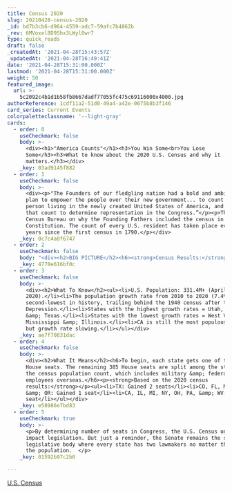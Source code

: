 ```yaml
---
title: Census 2020
slug: 20210428-census-2020
_id: bd7b3cb6-d964-4559-adc7-59afc7b4862b
_rev: 6MVoxel8D9Shx3LWyl0wr7
type: quick_reads
draft: false
_createdAt: '2021-04-28T15:43:57Z'
_updatedAt: '2021-04-28T16:49:41Z'
date: '2021-04-28T15:31:00.000Z'
lastmod: '2021-04-28T15:31:00.000Z'
weight: 50
featured_image:
  url: >-
    5c2092c4b1d1b58fb8667dadf77055fc475c69116000x4000.jpg
authorReference: 1cdf11a2-51d0-49a4-a42e-0675b8b3f146
card_series: Current Events
colorpaletteclassname: '--light-gray'
cards:
  - order: 0
    useCheckmark: false
    body: >-
      <div><h1>"America Counts"</h1><h3>You Win Some<br>You Lose
      Some</h3><h3>What to know about the 2020 U.S. Census and why it
      matters.</h3></div>
    _key: 03ad9145f882
  - order: 1
    useCheckmark: false
    body: >-
      <div><p>"The Founders of our fledgling nation had a bold and ambitious
      plan to empower the people over their new government... to count every
      person living in the newly created United States of America, and to use
      that count to determine representation in the Congress.”</p><p>The U.S.
      Census Bureau on why the Founding Fathers included the census in the U.S.
      Constitution. The count of every U.S. resident has taken place every 10
      years since the first census in 1790.</p></div>
    _key: 0c7c4a0f6747
  - order: 2
    useCheckmark: false
    body: "<div><h2>BIG PICTURE</h2><h6><strong>Census Results:</strong></h6><ul><li>shape congressional &amp; state districts.</li><li>distribute<strong>\_</strong>federal funds used to fund Medicaid, Medicare, and build schools, roads, etc.</li><li>allocate seats for each state in the House of Representatives<strong>.</strong></li><li>allocate votes for each state in the Electoral College (used in presidential elections).</li></ul></div>"
    _key: 4778e616bf0c
  - order: 3
    useCheckmark: false
    body: >-
      <div><h2>What To Know</h2><ul><li>U.S. Population: 331.4M+ (April
      2020).</li><li>The population growth rate from 2010 to 2020 (7.4%) is the
      second-lowest in history, trailing behind the 1940 census after the Great
      Depression.</li><li>States with the highest growth rates = Utah, Idaho
      &amp; Texas.</li><li>States with the lowest growth rates = West Virginia,
      Mississippi &amp; Illinois.</li><li>CA is still the most populous state
      but growth rate slowing.</li></ul></div>
    _key: ae7f70831dac
  - order: 4
    useCheckmark: false
    body: >-
      <div><h2>What It Means</h2><h6>To begin, each state gets one of the 435
      House seats. The remaining 385 House seats are split among the states per
      the census population count, which includes military &amp; federal
      employees overseas.</h6><p><strong>Based on the 2020 census
      results:</strong></p><ul><li>TX: Gained 2 seats</li><li>CO, FL, MT, NC
      &amp; OR: Gained 1 seat</li><li>CA, IL, MI, NY, OH, PA, &amp; WV: Lost 1
      seat</li></ul></div>
    _key: e58986e7bd83
  - order: 5
    useCheckmark: true
    body: >-
      <p>By determining number of seats in Congress, the U.S. Census on can
      impact legislation. But just a reminder, the Senate remains the steady
      legislative body where every state has two lawmakers no matter the size of
      the population.  </p>
    _key: 01592b97c2b0

---
```

[U.S. Census ](Uscensus.gov)